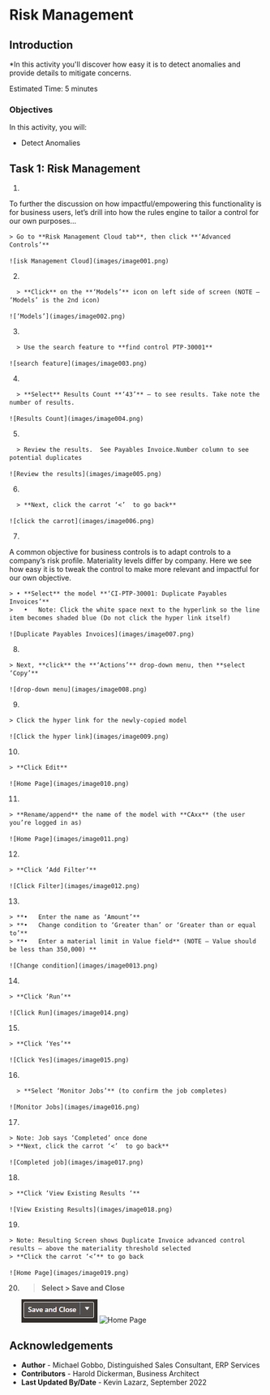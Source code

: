# Risk Management

## Introduction

*In this activity you'll discover how easy it is to detect anomalies and provide details to mitigate concerns.

Estimated Time: 5 minutes


### Objectives

In this activity, you will:
* Detect Anomalies



## Task 1: Risk Management


1. 

  To further the discussion on how impactful/empowering this functionality is for business users, let’s drill into how the rules engine to tailor a control for our own purposes...


    > Go to **Risk Management Cloud tab**, then click **‘Advanced Controls’**

    ![isk Management Cloud](images/image001.png)


2. 

      > **Click** on the **‘Models’** icon on left side of screen (NOTE – ‘Models’ is the 2nd icon)

    ![‘Models’](images/image002.png)

3. 

      > Use the search feature to **find control PTP-30001**

    ![search feature](images/image003.png)

4. 

      > **Select** Results Count **‘43’** – to see results. Take note the number of results.

    ![Results Count](images/image004.png)

5. 

      > Review the results.  See Payables Invoice.Number column to see potential duplicates

    ![Review the results](images/image005.png)

6. 

      > **Next, click the carrot ‘<’  to go back**

    ![click the carrot](images/image006.png)

7. 

  A common objective for business controls is to adapt controls to a company’s risk profile.  Materiality levels differ by company.  Here we see how easy it is to tweak the control to make more relevant and impactful for our own objective.


    > •	**Select** the model **‘CI-PTP-30001: Duplicate Payables Invoices’** 
    >	•	Note: Click the white space next to the hyperlink so the line  item becomes shaded blue (Do not click the hyper link itself)

    ![Duplicate Payables Invoices](images/image007.png)

8. 
 
    > Next, **click** the **‘Actions’** drop-down menu, then **select ‘Copy’**

    ![drop-down menu](images/image008.png)

9. 
  
    > Click the hyper link for the newly-copied model

    ![Click the hyper link](images/image009.png)

10. 
  
    > **Click Edit**

    ![Home Page](images/image010.png)

11. 
  
    > **Rename/append** the name of the model with **CAxx** (the user you’re logged in as)

    ![Home Page](images/image011.png)

12. 
  
    > **Click ‘Add Filter‘**

    ![Click Filter](images/image012.png)

13. 

    > **•	Enter the name as ‘Amount’**
    > **•	Change condition to ‘Greater than’ or ‘Greater than or equal to’**
    > **•	Enter a material limit in Value field** (NOTE – Value should be less than 350,000) **

    ![Change condition](images/image0013.png)

14. 
  
    > **Click ‘Run’**

    ![Click Run](images/image014.png)

15. 
  
    > **Click ‘Yes’**

    ![Click Yes](images/image015.png)

16. 

      > **Select ‘Monitor Jobs’** (to confirm the job completes)

    ![Monitor Jobs](images/image016.png)

17. 
  
    > Note: Job says ‘Completed’ once done 
    > **Next, click the carrot ‘<’  to go back**

    ![Completed job](images/image017.png)

18. 
  
    > **Click ‘View Existing Results ‘**

    ![View Existing Results](images/image018.png)

19. 
  
    > Note: Resulting Screen shows Duplicate Invoice advanced control results – above the materiality threshold selected 
    > **Click the carrot ‘<’** to go back

    ![Home Page](images/image019.png)

20. 
    > **Select > Save and Close**

    ![Home Page](images/image020.png)
    ![Home Page](images/image021.png) 

## Acknowledgements
* **Author** - Michael Gobbo, Distinguished Sales Consultant, ERP Services
* **Contributors** -  Harold Dickerman, Business Architect
* **Last Updated By/Date** - Kevin Lazarz, September 2022
